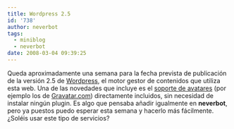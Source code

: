 ```yaml
---
title: Wordpress 2.5
id: '738'
author: neverbot
tags:
  - miniblog
  - neverbot
date: 2008-03-04 09:39:25
---
```


Queda aproximadamente una semana para la fecha prevista de publicación de la versión 2.5 de [Wordpress](http://wordpress.org/), el motor gestor de contenidos que utiliza esta web. Una de las novedades que incluye es el [soporte de avatares](http://weblogtoolscollection.com/archives/2008/03/03/gravatars-and-wordpress-25/) (por ejemplo los de [Gravatar.com](http://site.gravatar.com/)) directamente incluidos, sin necesidad de instalar ningún plugin. Es algo que pensaba añadir igualmente en **neverbot**, pero ya puestos puedo esperar esta semana y hacerlo más fácilmente. ¿Soléis usar este tipo de servicios?
